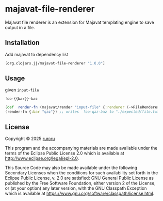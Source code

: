 # majavat-file-renderer
Majavat file renderer is an extension for Majavat templating engine to save output in a file.

## Installation


Add majavat to dependency list

```clojure
[org.clojars.jj/majavat-file-renderer "1.0.0"]
```

## Usage

given `input-file`
```
foo-{{bar}}-baz
```
```clojure
(def  render-fn (majavat/render "input-file" {:renderer (->FileRenderer "./expected/file.txt" {})}))
(render-fn {:bar "qaz"}) ;; writes  foo-qaz-baz to "./expected/file.txt"
```

## License

Copyright © 2025 [ruroru](https://github.com/ruroru)

This program and the accompanying materials are made available under the
terms of the Eclipse Public License 2.0 which is available at
http://www.eclipse.org/legal/epl-2.0.

This Source Code may also be made available under the following Secondary
Licenses when the conditions for such availability set forth in the Eclipse
Public License, v. 2.0 are satisfied: GNU General Public License as published by
the Free Software Foundation, either version 2 of the License, or (at your
option) any later version, with the GNU Classpath Exception which is available
at https://www.gnu.org/software/classpath/license.html.
